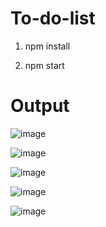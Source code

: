 # To-do-list

1. npm install

2. npm start

# Output

![image](https://github.com/chandru-kt/To-do-list/assets/94432813/684e51bd-f85c-437e-a6eb-9026dcd250e8)

![image](https://github.com/chandru-kt/To-do-list/assets/94432813/a11b25b2-7935-4c34-b8ae-90c346298059)

![image](https://github.com/chandru-kt/To-do-list/assets/94432813/48dabb82-dc46-4711-a887-23e40955906c)

![image](https://github.com/chandru-kt/To-do-list/assets/94432813/c3792861-9298-42e0-91e9-9e06283bfd12)

![image](https://github.com/chandru-kt/To-do-list/assets/94432813/3438d9b4-251c-483e-8898-8fb476785da3)
